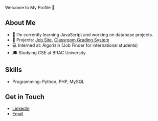  Welcome to My Profile 👋

## About Me
- 🌱 I’m currently learning JavaScript and working on database projects.
- 🔭 Projects: [Job Site](https://github.com/dipita-tasnim/370_Project), [Classroom Grading System](https://github.com/dipita-tasnim/341_project)
- 💻 Interned at: Algorizin (Job Finder for international students)
- 🎓 Studying CSE at BRAC University.

## Skills
- Programming: Python, PHP, MySQL

## Get in Touch
- [LinkedIn](https://www.linkedin.com/in/dipita-tasnim/)
- [Email](tasnim.dipita@gmail.com)
